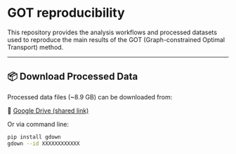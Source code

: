 # GOT reproducibility

This repository provides the analysis workflows and processed datasets used to reproduce the main results of the GOT (Graph-constrained Optimal Transport) method.


---

## 📦 Download Processed Data

Processed data files (~8.9 GB) can be downloaded from:

🔗 [Google Drive (shared link)](https://drive.google.com/file/d/XXXXXXXXXXXX/view?usp=sharing)

Or via command line:

```bash
pip install gdown
gdown --id XXXXXXXXXXXX


